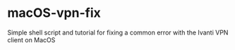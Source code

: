 # macOS-vpn-fix
Simple shell script and tutorial for fixing a common error with the Ivanti VPN client on MacOS
